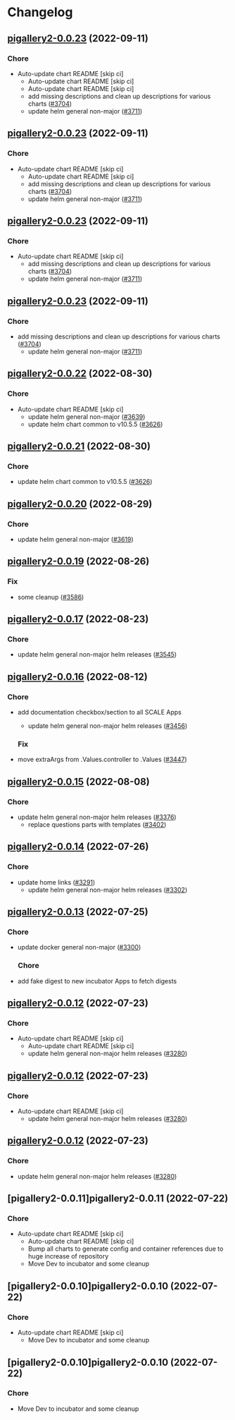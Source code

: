 # Changelog



## [pigallery2-0.0.23](https://github.com/truecharts/charts/compare/pigallery2-0.0.22...pigallery2-0.0.23) (2022-09-11)

### Chore

- Auto-update chart README [skip ci]
  - Auto-update chart README [skip ci]
  - Auto-update chart README [skip ci]
  - add missing descriptions and clean up descriptions for various charts ([#3704](https://github.com/truecharts/charts/issues/3704))
  - update helm general non-major ([#3711](https://github.com/truecharts/charts/issues/3711))




## [pigallery2-0.0.23](https://github.com/truecharts/charts/compare/pigallery2-0.0.22...pigallery2-0.0.23) (2022-09-11)

### Chore

- Auto-update chart README [skip ci]
  - Auto-update chart README [skip ci]
  - add missing descriptions and clean up descriptions for various charts ([#3704](https://github.com/truecharts/charts/issues/3704))
  - update helm general non-major ([#3711](https://github.com/truecharts/charts/issues/3711))




## [pigallery2-0.0.23](https://github.com/truecharts/charts/compare/pigallery2-0.0.22...pigallery2-0.0.23) (2022-09-11)

### Chore

- Auto-update chart README [skip ci]
  - add missing descriptions and clean up descriptions for various charts ([#3704](https://github.com/truecharts/charts/issues/3704))
  - update helm general non-major ([#3711](https://github.com/truecharts/charts/issues/3711))




## [pigallery2-0.0.23](https://github.com/truecharts/charts/compare/pigallery2-0.0.22...pigallery2-0.0.23) (2022-09-11)

### Chore

- add missing descriptions and clean up descriptions for various charts ([#3704](https://github.com/truecharts/charts/issues/3704))
  - update helm general non-major ([#3711](https://github.com/truecharts/charts/issues/3711))




## [pigallery2-0.0.22](https://github.com/truecharts/charts/compare/pigallery2-0.0.20...pigallery2-0.0.22) (2022-08-30)

### Chore

- Auto-update chart README [skip ci]
  - update helm general non-major ([#3639](https://github.com/truecharts/charts/issues/3639))
  - update helm chart common to v10.5.5 ([#3626](https://github.com/truecharts/charts/issues/3626))




## [pigallery2-0.0.21](https://github.com/truecharts/charts/compare/pigallery2-0.0.20...pigallery2-0.0.21) (2022-08-30)

### Chore

- update helm chart common to v10.5.5 ([#3626](https://github.com/truecharts/charts/issues/3626))




## [pigallery2-0.0.20](https://github.com/truecharts/charts/compare/pigallery2-0.0.19...pigallery2-0.0.20) (2022-08-29)

### Chore

- update helm general non-major ([#3619](https://github.com/truecharts/charts/issues/3619))




## [pigallery2-0.0.19](https://github.com/truecharts/charts/compare/pigallery2-0.0.17...pigallery2-0.0.19) (2022-08-26)

### Fix

- some cleanup ([#3586](https://github.com/truecharts/charts/issues/3586))




## [pigallery2-0.0.17](https://github.com/truecharts/charts/compare/pigallery2-0.0.16...pigallery2-0.0.17) (2022-08-23)

### Chore

- update helm general non-major helm releases ([#3545](https://github.com/truecharts/charts/issues/3545))




## [pigallery2-0.0.16](https://github.com/truecharts/charts/compare/pigallery2-0.0.15...pigallery2-0.0.16) (2022-08-12)

### Chore

- add documentation checkbox/section to all SCALE Apps
  - update helm general non-major helm releases ([#3456](https://github.com/truecharts/charts/issues/3456))

  ### Fix

- move extraArgs from .Values.controller to .Values ([#3447](https://github.com/truecharts/charts/issues/3447))




## [pigallery2-0.0.15](https://github.com/truecharts/charts/compare/pigallery2-0.0.14...pigallery2-0.0.15) (2022-08-08)

### Chore

- update helm general non-major helm releases ([#3376](https://github.com/truecharts/charts/issues/3376))
  - replace questions parts with templates ([#3402](https://github.com/truecharts/charts/issues/3402))




## [pigallery2-0.0.14](https://github.com/truecharts/apps/compare/pigallery2-0.0.13...pigallery2-0.0.14) (2022-07-26)

### Chore

- update home links ([#3291](https://github.com/truecharts/apps/issues/3291))
  - update helm general non-major helm releases ([#3302](https://github.com/truecharts/apps/issues/3302))




## [pigallery2-0.0.13](https://github.com/truecharts/apps/compare/pigallery2-0.0.12...pigallery2-0.0.13) (2022-07-25)

### Chore

- update docker general non-major ([#3300](https://github.com/truecharts/apps/issues/3300))

  ### Chore

- add fake digest to new incubator Apps to fetch digests




## [pigallery2-0.0.12](https://github.com/truecharts/apps/compare/pigallery2-0.0.11...pigallery2-0.0.12) (2022-07-23)

### Chore

- Auto-update chart README [skip ci]
  - Auto-update chart README [skip ci]
  - update helm general non-major helm releases ([#3280](https://github.com/truecharts/apps/issues/3280))




## [pigallery2-0.0.12](https://github.com/truecharts/apps/compare/pigallery2-0.0.11...pigallery2-0.0.12) (2022-07-23)

### Chore

- Auto-update chart README [skip ci]
  - update helm general non-major helm releases ([#3280](https://github.com/truecharts/apps/issues/3280))




## [pigallery2-0.0.12](https://github.com/truecharts/apps/compare/pigallery2-0.0.11...pigallery2-0.0.12) (2022-07-23)

### Chore

- update helm general non-major helm releases ([#3280](https://github.com/truecharts/apps/issues/3280))




## [pigallery2-0.0.11]pigallery2-0.0.11 (2022-07-22)

### Chore

- Auto-update chart README [skip ci]
  - Auto-update chart README [skip ci]
  - Bump all charts to generate config and container references due to huge increase of repository
  - Move Dev to incubator and some cleanup




## [pigallery2-0.0.10]pigallery2-0.0.10 (2022-07-22)

### Chore

- Auto-update chart README [skip ci]
  - Move Dev to incubator and some cleanup




## [pigallery2-0.0.10]pigallery2-0.0.10 (2022-07-22)

### Chore

- Move Dev to incubator and some cleanup
